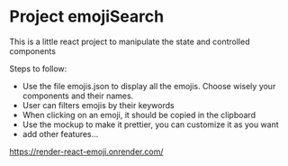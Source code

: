 # Project emojiSearch

This is a little react project to manipulate the state and controlled components

Steps to follow:
- Use the file emojis.json to display all the emojis. Choose wisely your components and their names.
- User can filters emojis by their keywords
- When clicking on an emoji, it should be copied in the clipboard
- Use the mockup to make it prettier, you can customize it as you want
- add other features...

https://render-react-emoji.onrender.com/